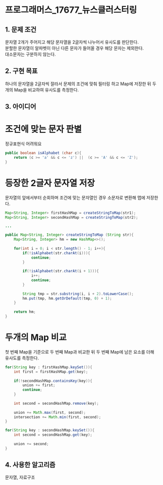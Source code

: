 # 프로그래머스_17677_뉴스클러스터링


## 1. 문제 조건

문자열 2개가 주어지고 해당 문자열을 2글자씩 나누어서 유사도를 판단한다.\
분할한 문자열이 알파벳이 아닌 다른 문자가 들어올 경우 해당 문자는 제외한다.\
대소문자는 구분하지 않는다.

## 2. 구현 목표

하나의 문자열을 2글자씩 잘라서 문제의 조건에 맞춰 필터링 하고 Map에 저장한 뒤 두개의 Map을 비교하여 유사도를 측정한다.

## 3. 아이디어

# 조건에 맞는 문자 판별
정규표현식 어려워요
```java
public boolean isAlphabet (char c){
    return (c >= 'a' && c <= 'z') ||  (c >= 'A' && c <= 'Z');
}
```

# 등장한 2글자 문자열 저장
문자열의 앞에서부터 순회하며 조건에 맞는 문자열인 경우 소문자로 변환해 맵에 저장한다.
```java
Map<String, Integer> firstHashMap = createStringToMap(str1);
Map<String, Integer> secondHashMap = createStringToMap(str2);

...

public Map<String, Integer> createStringToMap (String str){
    Map<String, Integer> hm = new HashMap<>();
    
    for(int i = 0; i < str.length() - 1; i++){
        if(!isAlphabet(str.charAt(i))){
            continue;
        }
        
        if(!isAlphabet(str.charAt(i + 1))){
            i++;
            continue;
        }
        
        String tmp = str.substring(i, i + 2).toLowerCase();
        hm.put(tmp, hm.getOrDefault(tmp, 0) + 1);
    }
    
    return hm;
}
```

# 두개의 Map 비교
첫 번째 Map을 기준으로 두 번째 Map과 비교한 뒤 두 번째 Map에 남은 요소를 더해 유사도를 측정한다.

```java
for(String key : firstHashMap.keySet()){
    int first = firstHashMap.get(key);
    
    if(!secondHashMap.containsKey(key)){
        union += first;
        continue;
    }
    
    int second = secondHashMap.remove(key);
    
    union += Math.max(first, second);
    intersection += Math.min(first, second);
}

for(String key : secondHashMap.keySet()){
    int second = secondHashMap.get(key);
    
    union += second;
}
```

## 4. 사용한 알고리즘

문자열, 자료구조